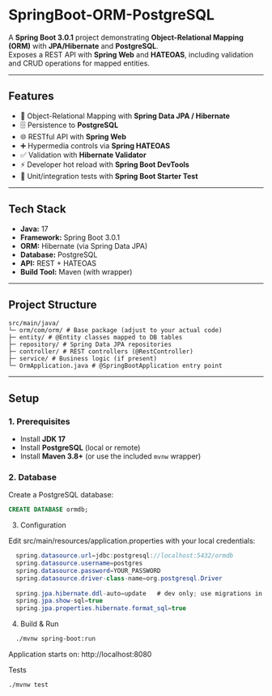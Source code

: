# SpringBoot-ORM-PostgreSQL

A **Spring Boot 3.0.1** project demonstrating **Object-Relational Mapping (ORM)** with **JPA/Hibernate** and **PostgreSQL**.  
Exposes a REST API with **Spring Web** and **HATEOAS**, including validation and CRUD operations for mapped entities.

---

## Features
- 🔄 Object-Relational Mapping with **Spring Data JPA / Hibernate**
- 🗄️ Persistence to **PostgreSQL**
- 🌐 RESTful API with **Spring Web**
- ➕ Hypermedia controls via **Spring HATEOAS**
- ✅ Validation with **Hibernate Validator**
- ⚡ Developer hot reload with **Spring Boot DevTools**
- 🧪 Unit/integration tests with **Spring Boot Starter Test**

---

## Tech Stack
- **Java:** 17  
- **Framework:** Spring Boot 3.0.1  
- **ORM:** Hibernate (via Spring Data JPA)  
- **Database:** PostgreSQL  
- **API:** REST + HATEOAS  
- **Build Tool:** Maven (with wrapper)  

---

## Project Structure
```text
src/main/java/
└─ orm/com/orm/ # Base package (adjust to your actual code)
├─ entity/ # @Entity classes mapped to DB tables
├─ repository/ # Spring Data JPA repositories
├─ controller/ # REST controllers (@RestController)
├─ service/ # Business logic (if present)
└─ OrmApplication.java # @SpringBootApplication entry point
```
---
## Setup

### 1. Prerequisites
- Install **JDK 17**  
- Install **PostgreSQL** (local or remote)  
- Install **Maven 3.8+** (or use the included `mvnw` wrapper)

### 2. Database
Create a PostgreSQL database:
```sql
CREATE DATABASE ormdb;
```

3. Configuration

Edit src/main/resources/application.properties with your local credentials:
```java
  spring.datasource.url=jdbc:postgresql://localhost:5432/ormdb
  spring.datasource.username=postgres
  spring.datasource.password=YOUR_PASSWORD
  spring.datasource.driver-class-name=org.postgresql.Driver
  
  spring.jpa.hibernate.ddl-auto=update   # dev only; use migrations in prod
  spring.jpa.show-sql=true
  spring.jpa.properties.hibernate.format_sql=true
```
4. Build & Run
```bash
  ./mvnw spring-boot:run
```
Application starts on:
  http://localhost:8080

Tests
```bash
./mvnw test
```
